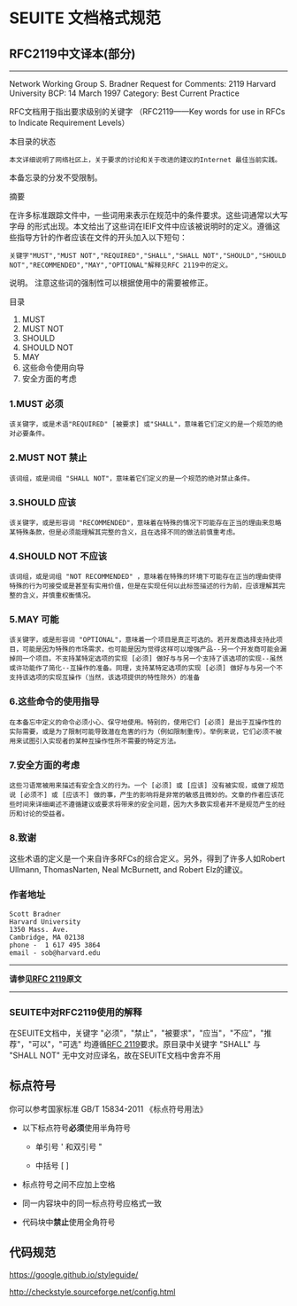 # SEUITE 文档格式规范

## RFC2119中文译本(部分)

----------------------------------------------------------------------------------- 
Network Working Group                                         S. Bradner
Request for Comments: 2119                            Harvard University
BCP: 14                                                       March 1997
Category: Best Current Practice

RFC文档用于指出要求级别的关键字
（RFC2119——Key words for use in RFCs to Indicate Requirement Levels）

本目录的状态
    
    本文详细说明了网络社区上，关于要求的讨论和关于改进的建议的Internet 最佳当前实践。
本备忘录的分发不受限制。

摘要
    
在许多标准跟踪文件中，一些词用来表示在规范中的条件要求。这些词通常以大写字母
的形式出现。本文给出了这些词在IEIF文件中应该被说明时的定义。遵循这些指导方针的作者应该在文件的开头加入以下短句：
    
    关键字"MUST","MUST NOT","REQUIRED","SHALL","SHALL NOT","SHOULD","SHOULD NOT","RECOMMENDED","MAY","OPTIONAL"解释见RFC 2119中的定义。

说明。
    注意这些词的强制性可以根据使用中的需要被修正。

目录

1. MUST   
2. MUST NOT  
3. SHOULD   
4. SHOULD NOT   
5. MAY   
6. 这些命令使用向导   
7. 安全方面的考虑   

### 1.MUST 必须

    该关键字，或是术语"REQUIRED" [被要求] 或"SHALL"，意味着它们定义的是一个规范的绝对必要条件。

### 2.MUST NOT 禁止

    该词组，或是词组 "SHALL NOT"，意味着它们定义的是一个规范的绝对禁止条件。

### 3.SHOULD 应该

    该关键字，或是形容词 "RECOMMENDED"，意味着在特殊的情况下可能存在正当的理由来忽略某特殊条款，但是必须能理解其完整的含义，且在选择不同的做法前慎重考虑。

### 4.SHOULD NOT 不应该

    该词组，或是词组 "NOT RECOMMENDED" ，意味着在特殊的环境下可能存在正当的理由使得特殊的行为可接受或是甚至有实用价值，但是在实现任何以此标签描述的行为前，应该理解其完整的含义，并慎重权衡情况。

### 5.MAY 可能

    该关键字，或是形容词 "OPTIONAL"，意味着一个项目是真正可选的。若开发商选择支持此项目，可能是因为特殊的市场需求，也可能是因为觉得这样可以增强产品--另一个开发商可能会漏掉同一个项目。不支持某特定选项的实现 [必须] 做好与与另一个支持了该选项的实现--虽然或许功能作了简化--互操作的准备。同理，支持某特定选项的实现 [必须] 做好与与另一个不支持该选项的实现互操作（当然，该选项提供的特性除外）的准备

### 6.这些命令的使用指导

    在本备忘中定义的命令必须小心、保守地使用。特别的，使用它们 [必须] 是出于互操作性的实际需要，或是为了限制可能导致潜在危害的行为（例如限制重传）。举例来说，它们必须不被用来试图引入实现者的某种互操作性所不需要的特定方法。

### 7.安全方面的考虑

    这些习语常被用来描述有安全含义的行为。一个 [必须] 或 [应该] 没有被实现，或做了规范说 [必须不] 或 [应该不] 做的事，产生的影响将是非常的敏感且微妙的。文章的作者应该花些时间来详细阐述不遵循建议或要求将带来的安全问题，因为大多数实现者并不是规范产生的经历和讨论的受益者。

### 8.致谢   

这些术语的定义是一个来自许多RFCs的综合定义。另外，得到了许多人如Robert Ullmann, ThomasNarten, Neal McBurnett, and Robert Elz的建议。

### 作者地址       
```
Scott Bradner       
Harvard University       
1350 Mass. Ave.
Cambridge, MA 02138       
phone -  1 617 495 3864
email - sob@harvard.edu
```
***
**请参见[RFC 2119](http://tools.ietf.org/html/rfc2119)原文**
***

### SEUITE中对RFC2119使用的解释
在SEUITE文档中，关键字 "必须"，"禁止"，"被要求"，"应当"，"不应"，"推荐"，"可以"，"可选" 均遵循[RFC 2119](http://tools.ietf.org/html/rfc2119)要求。原目录中关键字 "SHALL" 与 "SHALL NOT" 无中文对应译名，故在SEUITE文档中舍弃不用


## 标点符号
你可以参考国家标准 GB/T 15834-2011 《标点符号用法》
- 以下标点符号**必须**使用半角符号   

    - 单引号 ' 和双引号 "   

    - 中括号 [ ]      

- 标点符号之间不应加上空格      

- 同一内容块中的同一标点符号应格式一致     

- 代码块中**禁止**使用全角符号

## 代码规范
https://google.github.io/styleguide/

http://checkstyle.sourceforge.net/config.html